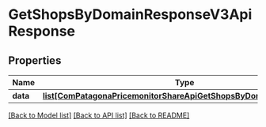 # GetShopsByDomainResponseV3ApiResponse

## Properties
Name | Type | Description | Notes
------------ | ------------- | ------------- | -------------
**data** | [**list[ComPatagonaPricemonitorShareApiGetShopsByDomainResponseV3]**](ComPatagonaPricemonitorShareApiGetShopsByDomainResponseV3.md) |  | 

[[Back to Model list]](../README.md#documentation-for-models) [[Back to API list]](../README.md#documentation-for-api-endpoints) [[Back to README]](../README.md)


